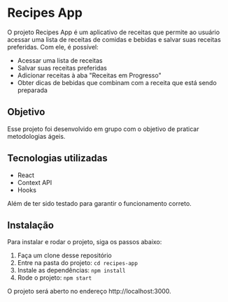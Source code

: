 # Recipes App

O projeto Recipes App é um aplicativo de receitas que permite ao usuário acessar uma lista de receitas de comidas e bebidas e salvar suas receitas preferidas. Com ele, é possível:

- Acessar uma lista de receitas
- Salvar suas receitas preferidas
- Adicionar receitas à aba "Receitas em Progresso"
- Obter dicas de bebidas que combinam com a receita que está sendo preparada

## Objetivo

Esse projeto foi desenvolvido em grupo com o objetivo de praticar metodologias ágeis.

## Tecnologias utilizadas
- React
- Context API
- Hooks

Além de ter sido testado para garantir o funcionamento correto.

## Instalação

Para instalar e rodar o projeto, siga os passos abaixo:

1. Faça um clone desse repositório
2. Entre na pasta do projeto: `cd recipes-app`
3. Instale as dependências: `npm install`
4. Rode o projeto: `npm start`

O projeto será aberto no endereço http://localhost:3000.



